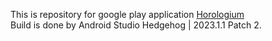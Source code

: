 This is repository for google play application  <a href="https://play.google.com/store/apps/details?id=sim.horologium.app">Horologium</a><br>
Build is done by Android Studio Hedgehog | 2023.1.1 Patch 2.

